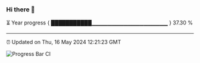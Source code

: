 ### Hi there 👋

⏳ Year progress { ███████████▁▁▁▁▁▁▁▁▁▁▁▁▁▁▁▁▁▁▁ } 37.30 %

---

⏰ Updated on Thu, 16 May 2024 12:21:23 GMT

![Progress Bar CI](https://github.com/liununu/liununu/workflows/Progress%20Bar%20CI/badge.svg)
